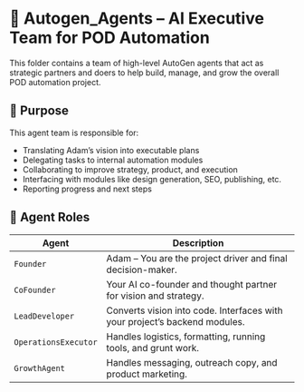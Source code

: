 # 🤖 Autogen_Agents – AI Executive Team for POD Automation

This folder contains a team of high-level AutoGen agents that act as strategic partners and doers to help build, manage, and grow the overall POD automation project.

## 🧠 Purpose

This agent team is responsible for:

- Translating Adam’s vision into executable plans
- Delegating tasks to internal automation modules
- Collaborating to improve strategy, product, and execution
- Interfacing with modules like design generation, SEO, publishing, etc.
- Reporting progress and next steps

## 👥 Agent Roles

| Agent | Description |
|-------|-------------|
| `Founder` | Adam – You are the project driver and final decision-maker. |
| `CoFounder` | Your AI co-founder and thought partner for vision and strategy. |
| `LeadDeveloper` | Converts vision into code. Interfaces with your project’s backend modules. |
| `OperationsExecutor` | Handles logistics, formatting, running tools, and grunt work. |
| `GrowthAgent` | Handles messaging, outreach copy, and product marketing. |